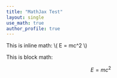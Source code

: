 ```yaml
---
title: "MathJax Test"
layout: single
use_math: true
author_profile: true
---
```


This is inline math: \\( E = mc^2 \\)

This is block math:

$$
E = mc^2
$$
